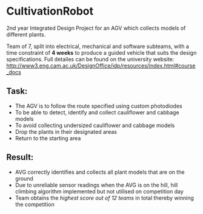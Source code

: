 # CultivationRobot
2nd year Integrated Design Project for an AGV which collects models of different plants.


Team of 7, split into electrical, mechanical and software subteams, with a time constraint of **4 weeks** to produce a guided vehicle that suits the design specifications. Full detailes can be found on the university website:
http://www3.eng.cam.ac.uk/DesignOffice/idp/resources/index.html#course_docs

## Task:
* The AGV is to follow the route specified using custom photodiodes
* To be able to detect, identify and collect cauliflower and cabbage models
* To avoid collecting undersized cauliflower and cabbage models
* Drop the plants in their designated areas
* Return to the starting area

## Result:
* AVG correctly identifies and collects all plant models that are on the ground
* Due to unreliable sensor readings when the AVG is on the hill, hill climbing algorithm implemented but not utilised on competition day
* Team obtains the *highest score out of 12 teams* in total thereby winning the competition

